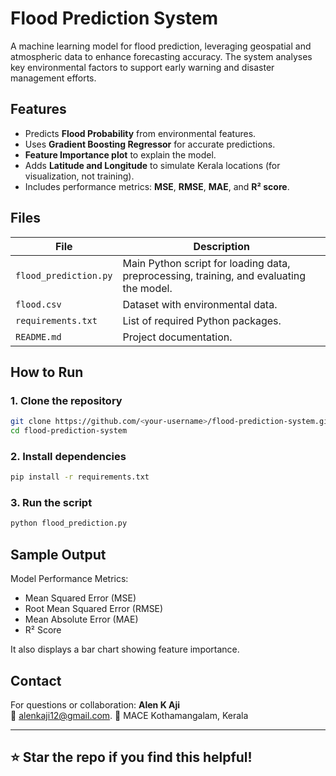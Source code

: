 # Flood Prediction System 
A machine learning model for flood prediction, leveraging geospatial and atmospheric data to enhance forecasting accuracy. The system analyses key environmental factors to support early warning and disaster management efforts.

##  Features
- Predicts **Flood Probability** from environmental features.
- Uses **Gradient Boosting Regressor** for accurate predictions.
- **Feature Importance plot** to explain the model.
- Adds **Latitude and Longitude** to simulate Kerala locations (for visualization, not training).
- Includes performance metrics: **MSE**, **RMSE**, **MAE**, and **R² score**.

## Files
|          File          |                                       Description                                       |
|------------------------|-----------------------------------------------------------------------------------------|
| `flood_prediction.py`  | Main Python script for loading data, preprocessing, training, and evaluating the model. |
| `flood.csv`            | Dataset with environmental data.                                                        |
| `requirements.txt`     | List of required Python packages.                                                       |
| `README.md`            | Project documentation.                                                                  |



##  How to Run

### 1. Clone the repository
```bash
git clone https://github.com/<your-username>/flood-prediction-system.git
cd flood-prediction-system
```

### 2. Install dependencies
```bash
pip install -r requirements.txt
```

### 3. Run the script
```bash
python flood_prediction.py
```


##  Sample Output
Model Performance Metrics:
- Mean Squared Error (MSE)
- Root Mean Squared Error (RMSE)
- Mean Absolute Error (MAE)
- R² Score

It also displays a bar chart showing feature importance.


## Contact
For questions or collaboration:
**Alen K Aji**  
📧 alenkaji12@gmail.com. 
📍 MACE Kothamangalam, Kerala

---

## ⭐️ Star the repo if you find this helpful!
